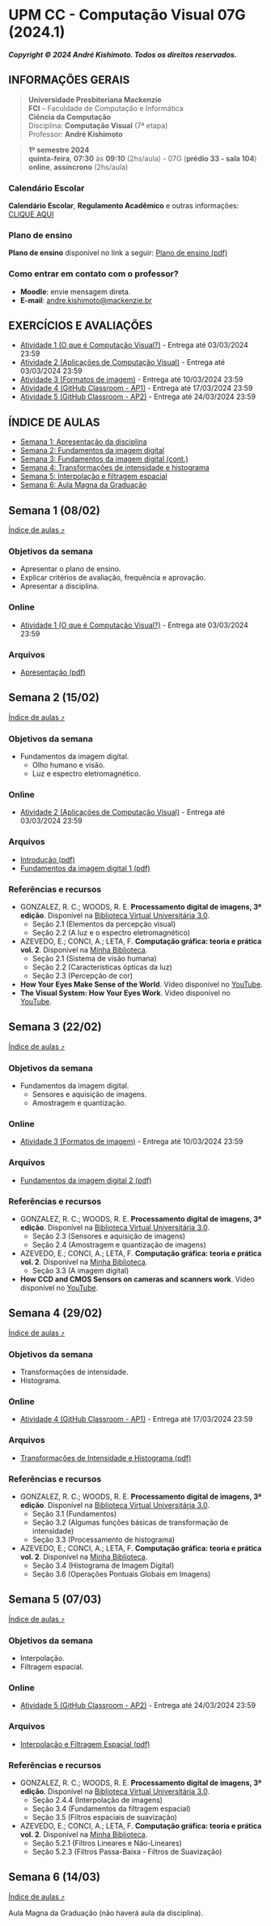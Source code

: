 # UPM CC - Computação Visual 07G (2024.1)

***Copyright &copy; 2024 André Kishimoto. Todos os direitos reservados.***

## INFORMAÇÕES GERAIS

> **Universidade Presbiteriana Mackenzie**<br>
> **FCI** – Faculdade de Computação e Informática<br>
> **Ciência da Computação**<br>
> Disciplina: **Computação Visual** (7ª etapa)<br>
> Professor: **André Kishimoto**

> **1º semestre 2024**<br>
> **quinta-feira**, **07:30** às **09:10** (2hs/aula) - 07G (**prédio 33 - sala 104**)<br>
> **online**, **assíncrono** (2hs/aula)

### Calendário Escolar

**Calendário Escolar**, **Regulamento Acadêmico** e outras informações: <a href="https://www.mackenzie.br/universidade/processos-academicos-para-coordenadoria-geral-de-relacionamento-e-atendimento/informacoes-ao-aluno/calendario-escolar" target="_blank">CLIQUE AQUI</a>

### Plano de ensino

**Plano de ensino** disponível no link a seguir:
[Plano de ensino (pdf)](conteudo/plano-de-ensino/CC_7G_Plano_de_ensino_ComputacaoVisual_2024_1.pdf)

### Como entrar em contato com o professor?

- **Moodle**: envie mensagem direta.
- **E-mail**: <a href="mailto:andre.kishimoto@mackenzie.br">andre.kishimoto@mackenzie.br</a>


## EXERCÍCIOS E AVALIAÇÕES

- [Atividade 1 (O que é Computação Visual?)](atividades/n1/n1-ativ01.md) - Entrega até 03/03/2024 23:59
- [Atividade 2 (Aplicações de Computação Visual)](atividades/n1/n1-ativ02.md) - Entrega até 03/03/2024 23:59
- [Atividade 3 (Formatos de imagem)](atividades/n1/n1-ativ03.md) - Entrega até 10/03/2024 23:59
- <a href="https://classroom.github.com/a/PlqtH8l6" target="_blank">Atividade 4 (GitHub Classroom - AP1)</a> - Entrega até 17/03/2024 23:59
- <a href="https://classroom.github.com/a/aI3ynVhe" target="_blank">Atividade 5 (GitHub Classroom - AP2)</a> - Entrega até 24/03/2024 23:59

## ÍNDICE DE AULAS

- [Semana 1: Apresentação da disciplina](#semana-1-0802)
- [Semana 2: Fundamentos da imagem digital](#semana-2-1502)
- [Semana 3: Fundamentos da imagem digital (cont.)](#semana-3-2202)
- [Semana 4: Transformações de intensidade e histograma](#semana-4-2902)
- [Semana 5: Interpolação e filtragem espacial](#semana-5-0703)
- [Semana 6: Aula Magna da Graduação]()


## Semana 1 (08/02)

[Índice de aulas ⤴](#índice-de-aulas)

### Objetivos da semana

- Apresentar o plano de ensino.
- Explicar critérios de avaliação, frequência e aprovação.
- Apresentar a disciplina.

### Online

- [Atividade 1 (O que é Computação Visual?)](atividades/n1/n1-ativ01.md) - Entrega até 03/03/2024 23:59

### Arquivos

- [Apresentação (pdf)](conteudo/semana-1/Apresentação.pdf)


## Semana 2 (15/02)

[Índice de aulas ⤴](#índice-de-aulas)

### Objetivos da semana

- Fundamentos da imagem digital.
    - Olho humano e visão.
    - Luz e espectro eletromagnético.

### Online

- [Atividade 2 (Aplicações de Computação Visual)](atividades/n1/n1-ativ02.md) - Entrega até 03/03/2024 23:59

### Arquivos

- [Introdução (pdf)](conteudo/semana-2/Introdução.pdf)
- [Fundamentos da imagem digital 1 (pdf)](conteudo/semana-2/Fundamentos%20da%20imagem%20digital%2001.pdf)

### Referências e recursos

- GONZALEZ, R. C.; WOODS, R. E. **Processamento digital de imagens, 3ª edição**. Disponível na <a href="https://web3.mackenzie.br/biblioteca/access?libType=pearson" target="_blank">Biblioteca Virtual Universitária 3.0</a>.
  - Seção 2.1 (Elementos da percepção visual)
  - Seção 2.2 (A luz e o espectro eletromagnético)
- AZEVEDO, E.; CONCI, A.; LETA, F. **Computação gráfica: teoria e prática vol. 2**. Disponível na <a href="https://web3.mackenzie.br/biblioteca/access?libType=minhabiblioteca" target="_blank">Minha Biblioteca</a>.
  - Seção 2.1 (Sistema de visão humana)
  - Seção 2.2 (Características ópticas da luz)
  - Seção 2.3 (Percepção de cor)
- **How Your Eyes Make Sense of the World**. Vídeo disponível no <a href="https://www.youtube.com/watch?v=hsh2kPdgazo" target="_blank">YouTube</a>.
- **The Visual System: How Your Eyes Work**. Vídeo disponível no <a href="https://www.youtube.com/watch?v=TY1giZgddAs" target="_blank">YouTube</a>.


## Semana 3 (22/02)

[Índice de aulas ⤴](#índice-de-aulas)

### Objetivos da semana

- Fundamentos da imagem digital.
    - Sensores e aquisição de imagens.
    - Amostragem e quantização.

### Online

- [Atividade 3 (Formatos de imagem)](atividades/n1/n1-ativ03.md) - Entrega até 10/03/2024 23:59

### Arquivos

- [Fundamentos da imagem digital 2 (pdf)](conteudo/semana-3/Fundamentos%20da%20imagem%20digital%2002.pdf)

### Referências e recursos

- GONZALEZ, R. C.; WOODS, R. E. **Processamento digital de imagens, 3ª edição**. Disponível na <a href="https://web3.mackenzie.br/biblioteca/access?libType=pearson" target="_blank">Biblioteca Virtual Universitária 3.0</a>.
  - Seção 2.3 (Sensores e aquisição de imagens)
  - Seção 2.4 (Amostragem e quantização de imagens)
- AZEVEDO, E.; CONCI, A.; LETA, F. **Computação gráfica: teoria e prática vol. 2**. Disponível na <a href="https://web3.mackenzie.br/biblioteca/access?libType=minhabiblioteca" target="_blank">Minha Biblioteca</a>.
  - Seção 3.3 (A imagem digital)
- **How CCD and CMOS Sensors on cameras and scanners work**. Vídeo disponível no <a href="https://www.youtube.com/watch?v=kM5R8tB5wqQ" target="_blank">YouTube</a>.


## Semana 4 (29/02)

[Índice de aulas ⤴](#índice-de-aulas)

### Objetivos da semana

- Transformações de intensidade.
- Histograma.

### Online

- <a href="https://classroom.github.com/a/PlqtH8l6" target="_blank">Atividade 4 (GitHub Classroom - AP1)</a> - Entrega até 17/03/2024 23:59

### Arquivos

- [Transformações de Intensidade e Histograma (pdf)](conteudo/semana-4/Transformações%20de%20Intensidade%20e%20Histograma.pdf)

### Referências e recursos

- GONZALEZ, R. C.; WOODS, R. E. **Processamento digital de imagens, 3ª edição**. Disponível na <a href="https://web3.mackenzie.br/biblioteca/access?libType=pearson" target="_blank">Biblioteca Virtual Universitária 3.0</a>.
  - Seção 3.1 (Fundamentos)
  - Seção 3.2 (Algumas funções básicas de transformação de intensidade)
  - Seção 3.3 (Processamento de histograma)
- AZEVEDO, E.; CONCI, A.; LETA, F. **Computação gráfica: teoria e prática vol. 2**. Disponível na <a href="https://web3.mackenzie.br/biblioteca/access?libType=minhabiblioteca" target="_blank">Minha Biblioteca</a>.
  - Seção 3.4 (Histograma de Imagem Digital)
  - Seção 3.6 (Operações Pontuais Globais em Imagens)


## Semana 5 (07/03)

[Índice de aulas ⤴](#índice-de-aulas)

### Objetivos da semana

- Interpolação.
- Filtragem espacial.

### Online

- <a href="https://classroom.github.com/a/aI3ynVhe" target="_blank">Atividade 5 (GitHub Classroom - AP2)</a> - Entrega até 24/03/2024 23:59

### Arquivos

- [Interpolação e Filtragem Espacial (pdf)](conteudo/semana-5/Interpolação%20e%20filtragem%20espacial.pdf)

### Referências e recursos

- GONZALEZ, R. C.; WOODS, R. E. **Processamento digital de imagens, 3ª edição**. Disponível na <a href="https://web3.mackenzie.br/biblioteca/access?libType=pearson" target="_blank">Biblioteca Virtual Universitária 3.0</a>.
  - Seção 2.4.4 (Interpolação de imagens)
  - Seção 3.4 (Fundamentos da filtragem espacial)
  - Seção 3.5 (Filtros espaciais de suavização)
- AZEVEDO, E.; CONCI, A.; LETA, F. **Computação gráfica: teoria e prática vol. 2**. Disponível na <a href="https://web3.mackenzie.br/biblioteca/access?libType=minhabiblioteca" target="_blank">Minha Biblioteca</a>.
  - Seção 5.2.1 (Filtros Lineares e Não-Lineares)
  - Seção 5.2.3 (Filtros Passa-Baixa - Filtros de Suavização)


## Semana 6 (14/03)

[Índice de aulas ⤴](#índice-de-aulas)

Aula Magna da Graduação (não haverá aula da disciplina).

